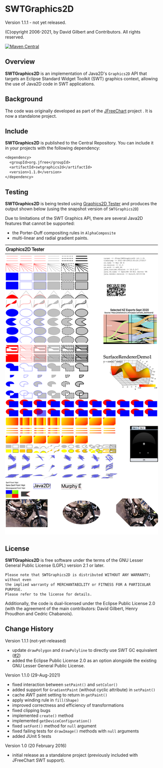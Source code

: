 SWTGraphics2D
=============

Version 1.1.1 - not yet released.

(C)opyright 2006-2021, by David Gilbert and Contributors.  All rights reserved.

[![Maven Central](https://maven-badges.herokuapp.com/maven-central/org.jfree/swtgraphics2d/badge.svg)](https://maven-badges.herokuapp.com/maven-central/org.jfree/swtgraphics2d)

Overview
--------
**SWTGraphics2D** is an implementation of Java2D's `Graphics2D` API that targets an Eclipse Standard Widget Toolkit (SWT) graphics context, allowing the use of Java2D code in SWT applications.  

Background
----------
The code was originally developed as part of the [JFreeChart](http://github.com/jfree/jfreechart) project .  It is now a standalone project.

Include
-------
**SWTGraphics2D** is published to the Central Repository.  You can include it in your projects with the following dependency:

    <dependency>
      <groupId>org.jfree</groupId>
      <artifactId>swtgraphics2d</artifactId>
      <version>1.1.0</version>
    </dependency>

Testing
-------
**SWTGraphics2D** is being tested using [Graphics2D Tester](https://github.com/jfree/graphics2d-tester) and produces the output shown below (using the snapshot version of `SWTGraphics2D`)

Due to limitations of the SWT Graphics API, there are several Java2D features that cannot be supported:

- the Porter-Duff compositing rules in `AlphaComposite`
- multi-linear and radial gradient paints.

![SWT test output](swtgraphics2d.png)

License
-------
**SWTGraphics2D** is free software under the terms of the GNU Lesser General Public License (LGPL) version 2.1 or later.  

    Please note that SWTGraphics2D is distributed WITHOUT ANY WARRANTY; without even
    the implied warranty of MERCHANTABILITY or FITNESS FOR A PARTICULAR PURPOSE.  
    Please refer to the license for details.

Additionally, the code is dual-licensed under the Eclipse Public License 2.0 (with the agreement of the main contributors: David Gilbert, Henry Proudhon and Cedric Chabanois).  


Change History
--------------

Version 1.1.1 (not-yet-released)
- update `drawPolygon` and `drawPolyline` to directly use SWT GC equivalent ([#2](https://github.com/jfree/swtgraphics2d/pull/2))
- added the Eclipse Public License 2.0 as an option alongside the existing GNU Lesser General Public License.

Version 1.1.0 (29-Aug-2021)
- fixed interaction between `setPaint()` and `setColor()`
- added support for `GradientPaint` (without cyclic attribute) in `setPaint()`
- cache AWT paint setting to return in `getPaint()`  
- apply winding rule in `fill(Shape)`
- improved correctness and efficiency of transformations
- fixed clipping bugs
- implemented `create()` method
- implemented `getDeviceConfiguration()`
- fixed `setFont()` method for `null` argument
- fixed failing tests for `drawImage()` methods with `null` arguments
- added JUnit 5 tests

Version 1.0 (20 February 2016)
- initial release as a standalone project (previously included with JFreeChart SWT support).